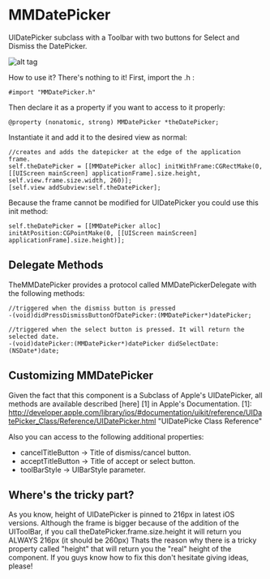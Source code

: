 MMDatePicker
============

UIDatePicker subclass with a Toolbar with two buttons for Select and Dismiss the DatePicker.

![alt tag](https://raw.github.com/mdelamata/MMDatePicker/master/MMDatePicker%20Demo/capture.png)


How to use it? There's nothing to it! First, import the .h :

    #import "MMDatePicker.h"

Then declare it as a property if you want to access to it properly:

    @property (nonatomic, strong) MMDatePicker *theDatePicker;

Instantiate it and add it to the desired view as normal:

    //creates and adds the datepicker at the edge of the application frame.
    self.theDatePicker = [[MMDatePicker alloc] initWithFrame:CGRectMake(0, [[UIScreen mainScreen] applicationFrame].size.height, self.view.frame.size.width, 260)];
    [self.view addSubview:self.theDatePicker];
    


Because the frame cannot be modified for UIDatePicker you could use this init method:

    self.theDatePicker = [[MMDatePicker alloc] initAtPosition:CGPointMake(0, [[UIScreen mainScreen] applicationFrame].size.height)];
    
   
Delegate Methods
------------

TheMMDatePicker provides a protocol called MMDatePickerDelegate with the following methods:

    //triggered when the dismiss button is pressed
    -(void)didPressDismissButtonOfDatePicker:(MMDatePicker*)datePicker;
    
    //triggered when the select button is pressed. It will return the selected date.
    -(void)datePicker:(MMDatePicker*)datePicker didSelectDate:(NSDate*)date;
    
   
Customizing MMDatePicker
------------

Given the fact that this component is a Subclass of Apple's UIDatePicker, all methods are available described [here] [1] in Apple's Documentation.
[1]: http://developer.apple.com/library/ios/#documentation/uikit/reference/UIDatePicker_Class/Reference/UIDatePicker.html        "UIDatePicke Class Reference"



Also you can access to the following additional properties:

* cancelTitleButton -> Title of dismiss/cancel button.
* acceptTitleButton -> Title of accept or select button.
* toolBarStyle -> UIBarStyle parameter.
 



Where's the tricky part?
------------

As you know, height of UIDatePicker is pinned to 216px in latest iOS versions. 
Although the frame is bigger because of the addition of the UIToolBar, if you call theDatePicker.frame.size.height it will return you ALWAYS 216px (it should be 260px)
Thats the reason why there is a tricky property called "height" that will return you the "real" height of the component. If you guys know how to fix this don't hesitate giving ideas, please!





    
